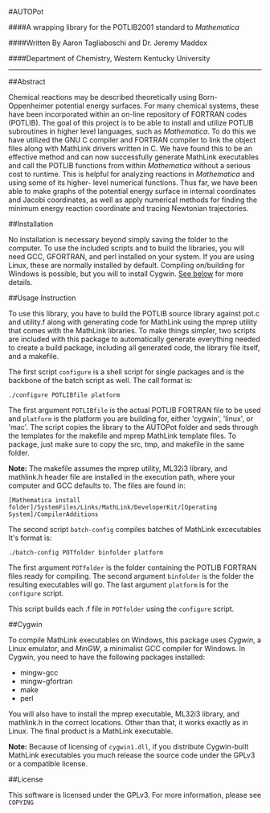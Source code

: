 #AUTOPot

####A wrapping library for the POTLIB2001 standard to *Mathematica*

####Written By Aaron Tagliaboschi and Dr. Jeremy Maddox

####Department of Chemistry, Western Kentucky University

***

##Abstract

Chemical reactions may be described theoretically using Born-Oppenheimer
potential energy surfaces. For many chemical systems, these have been
incorporated within an on-line repository of FORTRAN codes (POTLIB). The goal
of this project is to be able to install and utilize POTLIB subroutines in
higher level languages, such as *Mathematica*. To do this we have utilized the
GNU C compiler and FORTRAN compiler to link the object files along with
MathLink drivers written in C. We have found this to be an effective method and
can now successfully generate MathLink executables and call the POTLIB
functions from within *Mathematica* without a serious cost to runtime. This is
helpful for analyzing reactions in *Mathematica* and using some of its higher-
level numerical functions. Thus far, we have been able to make graphs of the
potential energy surface in internal coordinates and Jacobi coordinates, as
well as apply numerical methods for finding the minimum energy reaction
coordinate and tracing Newtonian trajectories.

##Installation

No installation is necessary beyond simply saving the folder to the computer.
To use the included scripts and to build the libraries, you will need GCC,
GFORTRAN, and perl installed on your system. If you are using Linux, these are
normally installed by default. Compiling on/building for Windows is possible,
but you will to install Cygwin. [See below](#cygwin) for more details.

##Usage Instruction

To use this library, you have to build the POTLIB source library against pot.c
and utility.f along with generating code for MathLink using the mprep utility
that comes with the MathLink libraries. To make things simpler, two scripts are
included with this package to automatically generate everything needed to
create a build package, including all generated code, the library file itself,
and a makefile.

The first script `configure` is a shell script for single packages and is
the backbone of the batch script as well. The call format is:

    ./configure POTLIBfile platform
    
The first argument `POTLIBfile` is the actual POTLIB FORTRAN file to be used
and `platform` is the platform you are building for, either 'cygwin', 'linux',
or 'mac'. The script copies the library to the AUTOPot folder and seds through
the templates for the makefile and mprep MathLink template files. To package,
just make sure to copy the src, tmp, and makefile in the same folder.

**Note:** The makefile assumes the mprep utility, ML32i3 library, and
mathlink.h header file are installed in the execution path, where your computer
and GCC defaults to. The files are found in:

    [Mathematica install folder]/SystemFiles/Links/MathLink/DeveloperKit/[Operating System]/CompilerAdditions

The second script `batch-config` compiles batches of MathLink excecutables It's
format is:

    ./batch-config POTfolder binfolder platform
    
The first argument `POTfolder` is the folder containing the POTLIB FORTRAN files
ready for compiling. The second argument `binfolder` is the folder the resulting
executables will go. The last argument `platform` is for the `configure` script.

This script builds each .f file in `POTfolder` using the `configure` script.

##Cygwin

To compile MathLink executables on Windows, this package uses *Cygwin*, a Linux
emulator, and *MinGW*, a minimalist GCC compiler for Windows. In Cygwin, you
need to have the following packages installed:

* mingw-gcc
* mingw-gfortran
* make
* perl

You will also have to install the mprep executable, ML32i3 library, and
mathlink.h in the correct locations. Other than that, it works exactly as in
Linux. The final product is a MathLink executable.

**Note:** Because of licensing of `cygwin1.dll`, if you distribute Cygwin-built
MathLink executables you much release the source code under the GPLv3 or a
compatible license.

##License

This software is licensed under the GPLv3. For more information, please see
`COPYING`
